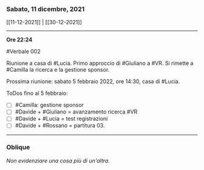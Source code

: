 ### Sabato, 11 dicembre, 2021

[[11-12-2021]] | [[30-12-2021]]

---

**Ore 22:24**

#Verbale 002

Riunione a casa di #Lucia. Primo approccio di #Giuliano a #VR. Si rimette a #Camilla la ricerca e la gestione sponsor.

Prossima riunione: sabato 5 febbraio 2022, ore 14:30, casa di #Lucia.

ToDos fino al 5 febbraio:

- [ ] #Camilla: gestione sponsor
- [ ] #Davide + #Giuliano = avanzamento ricerca #VR
- [ ] #Davide + #Lucia = test registrazioni 
- [ ] #Davide + #Rossano = partitura 03.

___

### Oblique

*Non evidenziare una cosa più di un'altra.*